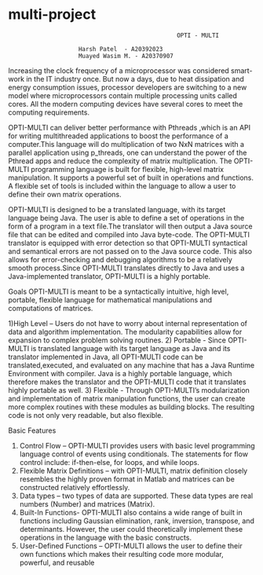 # multi-project







										            OPTI - MULTI
					
						Harsh Patel  - A20392023
						Muayed Wasim M. - A20370907

Increasing the clock frequency of a microprocessor was considered smart-work in the IT industry once. But now a days, due to heat dissipation and energy consumption issues, processor developers are switching to a new model where microprocessors contain multiple processing units called cores. All the modern computing devices have several cores to meet the computing requirements. 

OPTI-MULTI can deliver better performance with Pthreads ,which is an API for writing multithreaded applications to boost the performance of a computer.This language will do multiplication of two NxN matrices with a parallel application using p_threads, one can understand the power of the Pthread apps and reduce the complexity of matrix multiplication. The OPTI-MULTI programming language is built for flexible, high-level matrix manipulation. It supports a powerful set of built in operations and functions. A flexible set of tools is included within the language to allow a user to define their own matrix
operations.

OPTI-MULTI is designed to be a translated language, with its target language being Java. The user is able to define a set of operations in the form of a program in a text file.The translator will then output a Java source file that can be edited and compiled into Java byte-code. The OPTI-MULTI translator is equipped with error detection so that OPTI-MULTI syntactical and semantical errors are not passed on to the Java source code. This also allows for error-checking and debugging algorithms to be a relatively smooth process.Since OPTI-MULTI translates directly to Java and uses a Java-implemented translator,
OPTI-MULTI is a highly portable.


 Goals
OPTI-MULTI is meant to be a syntactically intuitive, high level, portable, flexible language for mathematical manipulations and computations of matrices.

1)High Level – Users do not have to worry about internal representation of data and algorithm implementation. The modularity capabilities allow for expansion to complex problem solving routines.
2) Portable - Since OPTI-MULTI is translated language with its target language as Java and its translator implemented in Java, all OPTI-MULTI code can be translated,executed, and evaluated on any machine that has a Java Runtime Environment with compiler. Java is a highly portable language, which therefore makes the translator and the OPTI-MULTI code that it translates highly portable as well.
3) Flexible - Through OPTI-MULTI’s modularization and implementation of matrix manipulation functions, the user can create more complex routines with these modules as
building  blocks. The resulting code is not only very readable, but also flexible.










Basic Features
1) Control Flow – OPTI-MULTI provides users with basic level programming language control of events using conditionals. The statements for flow control include:
if-then-else, for loops, and while loops.
2) Flexible Matrix Definitions – with OPTI-MULTI, matrix definition closely resembles the highly proven format in Matlab and matrices can be constructed relatively effortlessly.
3) Data types – two types of data are supported. These data types are real numbers (Number) and matrices (Matrix).
4) Built-In Functions- OPTI-MULTI also contains a wide range of built in functions including Gaussian elimination, rank, inversion, transpose, and determinants. However, the user could theoretically implement these operations in the language with the basic constructs.
5) User-Defined Functions – OPTI-MULTI allows the user to define their own functions which makes their resulting code more modular, powerful, and reusable
